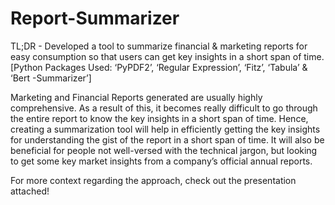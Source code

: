 # Report-Summarizer
TL;DR - Developed a tool to summarize financial & marketing reports for easy consumption so that users can get key insights in a short span of time. 
[Python Packages Used: ‘PyPDF2’, ‘Regular Expression’, ‘Fitz’, ‘Tabula’ & ‘Bert -Summarizer’]

Marketing and Financial Reports generated are usually highly comprehensive. As a result of this, it becomes really difficult to go through the entire report to know the key insights in a short span of time. Hence, creating a summarization tool will help in efficiently getting the key insights for understanding the gist of the report in a short span of time. It will also be beneficial for people not well-versed with the technical jargon, but looking to get some key market insights from a company’s official annual reports.

For more context regarding the approach, check out the presentation attached!

